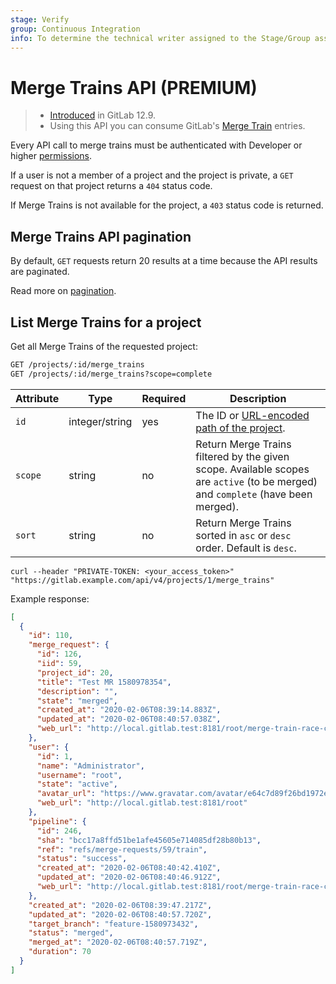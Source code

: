 ```yaml
---
stage: Verify
group: Continuous Integration
info: To determine the technical writer assigned to the Stage/Group associated with this page, see https://about.gitlab.com/handbook/engineering/ux/technical-writing/#assignments
---
```


# Merge Trains API **(PREMIUM)**

> - [Introduced](https://gitlab.com/gitlab-org/gitlab/-/issues/36146) in GitLab 12.9.
> - Using this API you can consume GitLab's [Merge Train](../ci/merge_request_pipelines/pipelines_for_merged_results/merge_trains/index.md) entries.

Every API call to merge trains must be authenticated with Developer or higher [permissions](../user/permissions.md).

If a user is not a member of a project and the project is private, a `GET` request on that project returns a `404` status code.

If Merge Trains is not available for the project, a `403` status code is returned.

## Merge Trains API pagination

By default, `GET` requests return 20 results at a time because the API results
are paginated.

Read more on [pagination](README.md#pagination).

## List Merge Trains for a project

Get all Merge Trains of the requested project:

```txt
GET /projects/:id/merge_trains
GET /projects/:id/merge_trains?scope=complete
```

| Attribute           | Type             | Required   | Description                                                                                                                 |
| ------------------- | ---------------- | ---------- | --------------------------------------------------------------------------------------------------------------------------- |
| `id`                | integer/string   | yes        | The ID or [URL-encoded path of the project](README.md#namespaced-path-encoding).                                            |
| `scope`             | string           | no         | Return Merge Trains filtered by the given scope. Available scopes are `active` (to be merged) and `complete` (have been merged). |
| `sort`              | string           | no         | Return Merge Trains sorted in `asc` or `desc` order. Default is `desc`.                                                     |

```shell
curl --header "PRIVATE-TOKEN: <your_access_token>" "https://gitlab.example.com/api/v4/projects/1/merge_trains"
```

Example response:

```json
[
  {
    "id": 110,
    "merge_request": {
      "id": 126,
      "iid": 59,
      "project_id": 20,
      "title": "Test MR 1580978354",
      "description": "",
      "state": "merged",
      "created_at": "2020-02-06T08:39:14.883Z",
      "updated_at": "2020-02-06T08:40:57.038Z",
      "web_url": "http://local.gitlab.test:8181/root/merge-train-race-condition/-/merge_requests/59"
    },
    "user": {
      "id": 1,
      "name": "Administrator",
      "username": "root",
      "state": "active",
      "avatar_url": "https://www.gravatar.com/avatar/e64c7d89f26bd1972efa854d13d7dd61?s=80&d=identicon",
      "web_url": "http://local.gitlab.test:8181/root"
    },
    "pipeline": {
      "id": 246,
      "sha": "bcc17a8ffd51be1afe45605e714085df28b80b13",
      "ref": "refs/merge-requests/59/train",
      "status": "success",
      "created_at": "2020-02-06T08:40:42.410Z",
      "updated_at": "2020-02-06T08:40:46.912Z",
      "web_url": "http://local.gitlab.test:8181/root/merge-train-race-condition/pipelines/246"
    },
    "created_at": "2020-02-06T08:39:47.217Z",
    "updated_at": "2020-02-06T08:40:57.720Z",
    "target_branch": "feature-1580973432",
    "status": "merged",
    "merged_at": "2020-02-06T08:40:57.719Z",
    "duration": 70
  }
]
```
